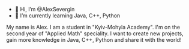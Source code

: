 - 👋 Hi, I’m @AlexSevergin
- 🌱 I’m currently learning Java, C++, Python

My name is Alex. I am a student in "Kyiv-Mohyla Academy". I'm on the second year of "Applied Math" speciality. 
I want to create new projects, gain more knowledge in Java, C++, Python and share it with the world! 
